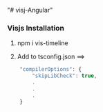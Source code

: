 "# visj-Angular" 
### **Visjs Installation**

1. npm i vis-timeline

2. Add to tsconfig.json ==> 

```js script
    "compilerOptions": {
        "skipLibCheck": true,
        .
        .
        .
    }
```
